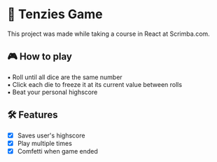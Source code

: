# :game_die: Tenzies Game

This project was made while taking a course in React at Scrimba.com.

##  :video_game: How to play

:black_small_square: Roll until all dice are the same number <br />
:black_small_square: Click each die to freeze it at its current value between rolls<br />
:black_small_square: Beat your personal highscore

##  :hammer_and_wrench: Features
- [x] Saves user's highscore <br />
- [x] Play multiple times <br />
- [x] Comfetti when game ended
